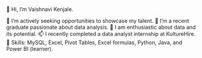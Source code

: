 👋 Hi, I’m Vaishnavi Kenjale.

👀 I’m actively seeking opportunities to showcase my talent.
🌱 I’m a recent graduate passionate about data analysis.
💞️ I am enthusiastic about data and its potential.
📫 I recently completed a data analyst internship at KultureHire.
🌟 Skills: MySQL, Excel, Pivot Tables, Excel formulas, Python, Java, and Power BI (learner).

<!---
VaishnaviKenjale/VaishnaviKenjale is a ✨ special ✨ repository because its `README.md` (this file) appears on your GitHub profile.
You can click the Preview link to take a look at your changes.
--->
